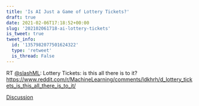 ```yaml
---
title: 'Is AI Just a Game of Lottery Tickets?'
draft: true
date: 2021-02-06T17:18:52+00:00
slug: '202102061718-ai-lottery-tickets'
is_tweet: true
tweet_info:
  id: '1357982077501624322'
  type: 'retweet'
  is_thread: False
---
```




RT [@slashML](https://x.com/slashML): Lottery Tickets: is this all there is to it? <https://www.reddit.com/r/MachineLearning/comments/ldkhrh/d_lottery_tickets_is_this_all_there_is_to_it/>

[Discussion](https://x.com/sytelus/status/1357982077501624322)
